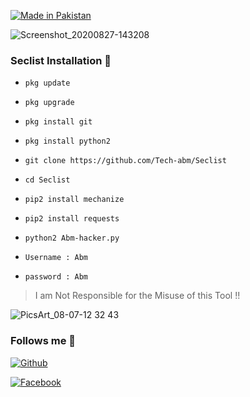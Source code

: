 
<p align="left">

<a href="#"><img title="Made in Pakistan" src="https://img.shields.io/badge/MADE%20IN-PAKISTAN-green?colorA=%23ff0000&colorB=%23017e40&style=for-the-badge"></a>


![Screenshot_20200827-143208](https://user-images.githubusercontent.com/52023076/91424121-3edbcd80-e80e-11ea-9059-96c6781c1d9d.png)

### Seclist Installation 💯

- `pkg update`

- `pkg upgrade`

- `pkg install git`

- `pkg install python2`

- `git clone https://github.com/Tech-abm/Seclist`

- `cd Seclist`

- `pip2 install mechanize`

- `pip2 install requests`

- `python2 Abm-hacker.py`

- `Username : Abm`

- `password : Abm`

> I am Not Responsible for the Misuse of this Tool !!

![PicsArt_08-07-12 32 43](https://user-images.githubusercontent.com/52023076/89867871-b2bb7c00-db66-11ea-9d4e-8fc298a4fe99.jpg)

### Follows me 💯

[![Github](https://img.shields.io/badge/Github-Tech--Abm-green?style=for-the-badge&logo=github)](https://github.com/Tech-abm)

[![Facebook](https://img.shields.io/badge/Facebook-Tech--Abm-red?style=for-the-badge&logo=facebook)](https://facebook.com/Techabm)


